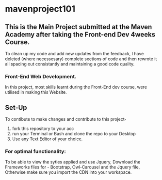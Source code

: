 # mavenproject101

## This is the Main Project submitted at the  Maven Academy after taking the Front-end Dev 4weeks Course.
To clean up my code and add new updates from the feedback, I have deleted (where necessesary) complete sections of code and then rewrote it all spacing out consistantly and maintaining a good code quality.

### Front-End Web Development.

In this project, most skills learnt during the Front-End dev course, were utilised in making this Website.

## Set-Up

To contibute to make changes and contribute to this project-
1. fork this repository to your acc
2. run your Terminal or Bash and clone the repo to your Desktop
3. Use any Text Editor of your choice.

### For optimal functionality:
To be able to view the sytles applied and use Jquery, Download the Frameworks files for - Bootstrap, Owl-Carousel and the Jquery file, Otherwise make sure you import the CDN into your workspace.

